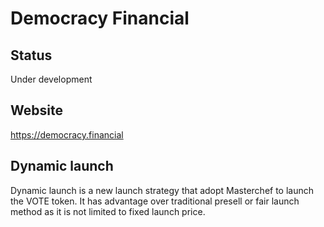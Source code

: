 # Democracy Financial

## Status

Under development

## Website

https://democracy.financial

## Dynamic launch

Dynamic launch is a new launch strategy that adopt Masterchef to launch the VOTE token. It has advantage over traditional presell or fair launch method as it is not limited to fixed launch price.